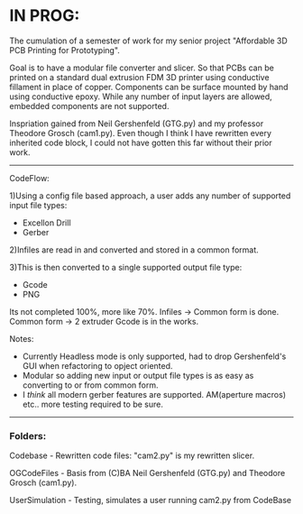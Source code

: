 # IN PROG:
The cumulation of a semester of work for my senior project "Affordable 3D PCB Printing for Prototyping".

Goal is to have a modular file converter and slicer. 
So that PCBs can be printed on a standard dual extrusion FDM 3D printer using conductive fillament in place of copper.
Components can be surface mounted by hand using conductive epoxy. 
While any number of input layers are allowed, embedded components are not supported.

Inspriation gained from Neil Gershenfeld (GTG.py) and my professor Theodore Grosch (cam1.py).
Even though I think I have rewritten every inherited code block, I could not have gotten this far without their prior work.

---------------------------------------------------------------------------------------------------------

CodeFlow:

1)Using a config file based approach, a user adds any number of supported input file types: 
   - Excellon Drill
   - Gerber

2)Infiles are read in and converted and stored in a common format.

3)This is then converted to a single supported output file type: 
   - Gcode
   - PNG

Its not completed 100%, more like 70%. Infiles -> Common form is done. Common form -> 2 extruder Gcode is in the works.   


Notes:
- Currently Headless mode is only supported, had to drop Gershenfeld's GUI when refactoring to opject oriented.
- Modular so adding new input or output file types is as easy as converting to or from common form.
- I *think* all modern gerber features are supported. AM(aperture macros) etc.. more testing required to be sure.

---------------------------------------------------------------------------------------------------------


### Folders:
Codebase
    - Rewritten code files: "cam2.py" is my rewritten slicer.

OGCodeFiles
    - Basis from (C)BA Neil Gershenfeld (GTG.py) and Theodore Grosch (cam1.py).

UserSimulation
    - Testing, simulates a user running cam2.py from CodeBase
